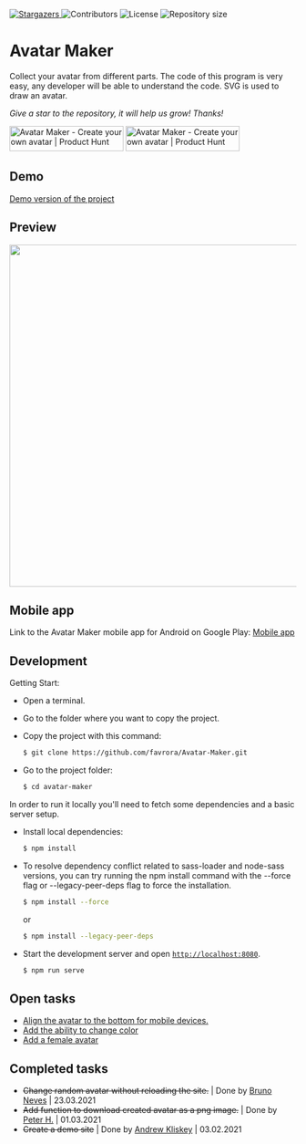 <p align="left">
    <a href="https://github.com/favrora/Avatar-Maker/stargazers">
      <img alt="Stargazers" src="https://img.shields.io/github/stars/favrora/Avatar-Maker?color=blue">
    </a>
    <img alt="Contributors" src="https://img.shields.io/github/contributors/favrora/Avatar-Maker?color=blue">
    <img alt="License" src="https://img.shields.io/github/license/favrora/Avatar-Maker?color=blue">
    <img alt="Repository size" src="https://img.shields.io/github/repo-size/favrora/Avatar-Maker?color=blue">
</p>


# Avatar Maker

Collect your avatar from different parts. The code of this program is very easy, any developer will be able to understand the code. SVG is used to draw an avatar.

*Give a star to the repository, it will help us grow! Thanks!*

<a href="https://www.producthunt.com/posts/avatar-maker-2?utm_source=badge-featured&utm_medium=badge&utm_souce=badge-avatar-maker-2" target="_blank"><img src="https://api.producthunt.com/widgets/embed-image/v1/featured.svg?post_id=288616&theme=dark" alt="Avatar Maker - Create your own avatar | Product Hunt" style="width: 200px; height: 44px;" width="200" height="44" /></a> <a href="https://www.producthunt.com/posts/avatar-maker-2?utm_source=badge-top-post-badge&utm_medium=badge&utm_souce=badge-avatar-maker-2" target="_blank"><img src="https://api.producthunt.com/widgets/embed-image/v1/top-post-badge.svg?post_id=288616&theme=dark&period=daily" alt="Avatar Maker - Create your own avatar | Product Hunt" style="width: 200px; height: 44px;" width="200" height="44" /></a>

## Demo

[Demo version of the project](https://avatarx.netlify.app/)

## Preview

<img src="src/assets/img/preview.gif" width="600px">

## Mobile app

Link to the Avatar Maker mobile app for Android on Google Play: [Mobile app](https://play.google.com/store/apps/details?id=com.favrora.avatar)

## Development

Getting Start:
* Open a terminal. 
* Go to the folder where you want to copy the project. 
* Copy the project with this command:

    ```sh
    $ git clone https://github.com/favrora/Avatar-Maker.git
    ```

* Go to the project folder:

    ```sh
    $ cd avatar-maker
    ```

In order to run it locally you'll need to fetch some dependencies and a basic server setup.

* Install local dependencies:

    ```sh
    $ npm install
    ```

* To resolve dependency conflict related to sass-loader and node-sass versions, you can try running the npm install command with the --force flag or --legacy-peer-deps flag to force the installation.

    ```sh
    $ npm install --force
    ```
    or
    
    ```sh
    $ npm install --legacy-peer-deps
    ```


* Start the development server and open [`http://localhost:8080`](http://localhost:8080).

    ```sh
    $ npm run serve
    ```

## Open tasks

* [Align the avatar to the bottom for mobile devices.](https://github.com/favrora/Avatar-Maker/issues/9)
* [Add the ability to change color](https://github.com/favrora/Avatar-Maker/issues/14)
* [Add a female avatar](https://github.com/favrora/Avatar-Maker/issues/15)

## Completed tasks

* ~~Change random avatar without reloading the site.~~ | Done by [Bruno Neves](https://github.com/7br-uno) | 23.03.2021
* ~~Add function to download created avatar as a png image.~~ | Done by [Peter H.](https://github.com/PetFeld) | 01.03.2021
* ~~Create a demo site~~ | Done by [Andrew Kliskey](https://github.com/andrewkliskey) | 03.02.2021
